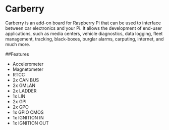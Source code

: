 <!--
---
name: Carberry
class: board
type: other
formfactor: Custom
manufacturer: Paser
collected: Other
description: add-on board designed to inteface with car electronics
url: http://www.carberry.it/en/p/347/Carberry/
buy: http://www.carberry.it
image: 'carberry.png'
pincount: 26
eeprom: no
power:
  '2':
ground:
  '6':
  '9':
  '14':
  '20':
  '25':
  '30':
  '34':
  '39':
pin:
  '8':
    name: TXD / Transmit
    direction: output
  '10':
    name: RXD / Receive
    direction: input
  '12':
    name: LIRC
  '13':
    name: Shutdown
-->
# Carberry

Carberry is an add-on board for Raspberry Pi that can be used to interface between car electronics and your Pi. It allows the development of end-user applications, such as media centers, vehicle diagnostics, data logging, fleet management, tracking, black-boxes, burglar alarms, carputing, internet, and much more.

##Features
- Accelerometer
- Magnetometer
- RTCC
- 2x CAN BUS
- 2x GMLAN
- 2x LADDER
- 1x LIN
- 2x GPI
- 2x GPO
- 1x GPIO CMOS
- 1x IGNITION IN
- 1x IGNITION OUT
